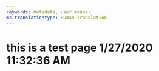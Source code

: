 ```yaml
---
keywords: metadata, user manual
ms.translationtype: Human Translation
---
```

# this is a test page 1/27/2020 11:32:36 AM